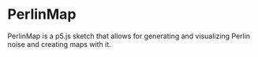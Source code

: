 # PerlinMap
PerlinMap is a p5.js sketch that allows for generating and visualizing Perlin noise and creating maps with it.

